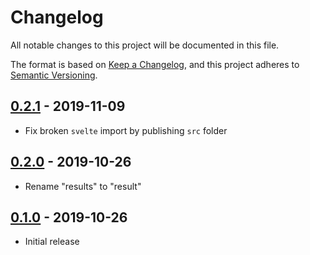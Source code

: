 # Changelog

All notable changes to this project will be documented in this file.

The format is based on [Keep a Changelog](https://keepachangelog.com/en/1.0.0/),
and this project adheres to [Semantic Versioning](https://semver.org/spec/v2.0.0.html).

## [0.2.1](https://github.com/metonym/svelte-fuzzy/tree/v0.2.1) - 2019-11-09

- Fix broken `svelte` import by publishing `src` folder

## [0.2.0](https://github.com/metonym/svelte-fuzzy/tree/v0.2.0) - 2019-10-26

- Rename "results" to "result"

## [0.1.0](https://github.com/metonym/svelte-fuzzy/tree/v0.1.0) - 2019-10-26

- Initial release
